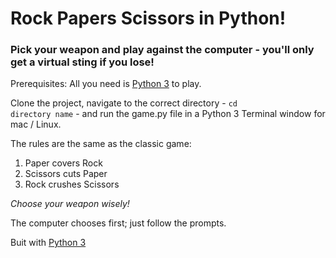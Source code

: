 # Rock Papers Scissors in Python!

### Pick your weapon and play against the computer - you'll only get a virtual sting if you lose!

Prerequisites: All you need is [Python 3](http://www.python.org/download/releases/3.0) to play.

Clone the project, navigate to the correct directory - <code>cd directory name</code> - and run the game.py file in a Python 3 Terminal window for mac / Linux.

The rules are the same as the classic game:  
1. Paper covers Rock  
2. Scissors cuts Paper  
3. Rock crushes Scissors

*Choose your weapon wisely!*

The computer chooses first; just follow the prompts.

Buit with [Python 3](http://www.python.org/download/releases/3.0)